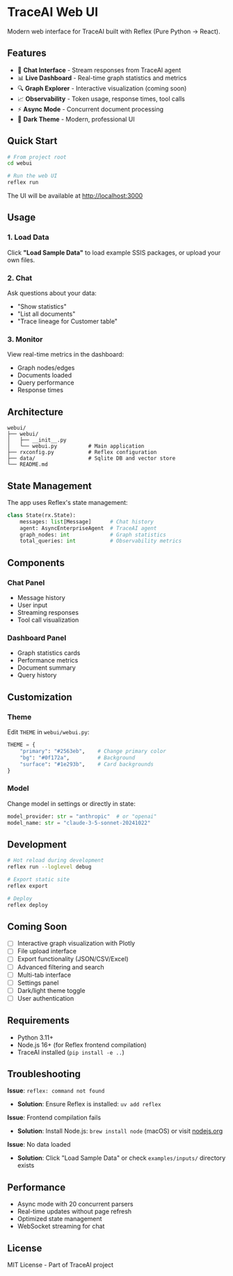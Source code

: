 # TraceAI Web UI

Modern web interface for TraceAI built with Reflex (Pure Python → React).

## Features

- 💬 **Chat Interface** - Stream responses from TraceAI agent
- 📊 **Live Dashboard** - Real-time graph statistics and metrics
- 🔍 **Graph Explorer** - Interactive visualization (coming soon)
- 📈 **Observability** - Token usage, response times, tool calls
- ⚡ **Async Mode** - Concurrent document processing
- 🎨 **Dark Theme** - Modern, professional UI

## Quick Start

```bash
# From project root
cd webui

# Run the web UI
reflex run
```

The UI will be available at [http://localhost:3000](http://localhost:3000)

## Usage

### 1. Load Data

Click **"Load Sample Data"** to load example SSIS packages, or upload your own files.

### 2. Chat

Ask questions about your data:
- "Show statistics"
- "List all documents"
- "Trace lineage for Customer table"

### 3. Monitor

View real-time metrics in the dashboard:
- Graph nodes/edges
- Documents loaded
- Query performance
- Response times

## Architecture

```
webui/
├── webui/
│   ├── __init__.py
│   └── webui.py          # Main application
├── rxconfig.py           # Reflex configuration
├── data/                 # Sqlite DB and vector store
└── README.md
```

## State Management

The app uses Reflex's state management:

```python
class State(rx.State):
    messages: list[Message]      # Chat history
    agent: AsyncEnterpriseAgent  # TraceAI agent
    graph_nodes: int             # Graph statistics
    total_queries: int           # Observability metrics
```

## Components

### Chat Panel
- Message history
- User input
- Streaming responses
- Tool call visualization

### Dashboard Panel
- Graph statistics cards
- Performance metrics
- Document summary
- Query history

## Customization

### Theme

Edit `THEME` in `webui/webui.py`:

```python
THEME = {
    "primary": "#2563eb",    # Change primary color
    "bg": "#0f172a",         # Background
    "surface": "#1e293b",    # Card backgrounds
}
```

### Model

Change model in settings or directly in state:

```python
model_provider: str = "anthropic"  # or "openai"
model_name: str = "claude-3-5-sonnet-20241022"
```

## Development

```bash
# Hot reload during development
reflex run --loglevel debug

# Export static site
reflex export

# Deploy
reflex deploy
```

## Coming Soon

- [ ] Interactive graph visualization with Plotly
- [ ] File upload interface
- [ ] Export functionality (JSON/CSV/Excel)
- [ ] Advanced filtering and search
- [ ] Multi-tab interface
- [ ] Settings panel
- [ ] Dark/light theme toggle
- [ ] User authentication

## Requirements

- Python 3.11+
- Node.js 16+ (for Reflex frontend compilation)
- TraceAI installed (`pip install -e ..`)

## Troubleshooting

**Issue**: `reflex: command not found`
- **Solution**: Ensure Reflex is installed: `uv add reflex`

**Issue**: Frontend compilation fails
- **Solution**: Install Node.js: `brew install node` (macOS) or visit [nodejs.org](https://nodejs.org)

**Issue**: No data loaded
- **Solution**: Click "Load Sample Data" or check `examples/inputs/` directory exists

## Performance

- Async mode with 20 concurrent parsers
- Real-time updates without page refresh
- Optimized state management
- WebSocket streaming for chat

## License

MIT License - Part of TraceAI project
